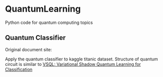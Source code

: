 # QuantumLearning
Python code for quantum computing topics


## Quantum Classifier
Original document site:[](https://qml.baidu.com/tutorials/machine-learning/quantum-classifier.html)

Apply the quantum classifier to kaggle titanic dataset. Structure of quantum circuit is similar to [VSQL: Variational Shadow Quantum Learning for Classification](https://doi.org/10.1609/aaai.v35i9.17016)
